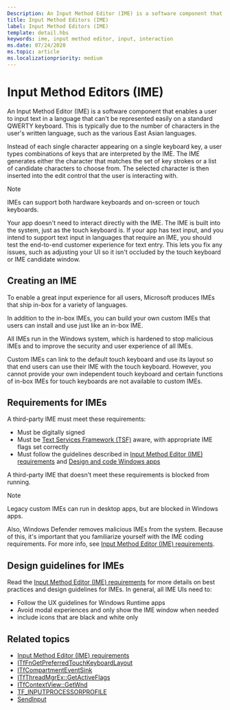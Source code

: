 ```yaml
---
Description: An Input Method Editor (IME) is a software component that enables a user to input text in a language that can't be represented easily on a standard QWERTY keyboard.
title: Input Method Editors (IME)
label: Input Method Editors (IME)
template: detail.hbs
keywords: ime, input method editor, input, interaction
ms.date: 07/24/2020
ms.topic: article
ms.localizationpriority: medium
---
```


# Input Method Editors (IME)

An Input Method Editor (IME) is a software component that enables a user to input text in a language that can't be represented easily on a standard QWERTY keyboard. This is typically due to the number of characters in the user's written language, such as the various East Asian languages.

Instead of each single character appearing on a single keyboard key, a user types combinations of keys that are interpreted by the IME. The IME generates either the character that matches the set of key strokes or a list of candidate characters to choose from. The selected character is then inserted into the edit control that the user is interacting with.

> [!NOTE]
> IMEs can support both hardware keyboards and on-screen or touch keyboards.

Your app doesn't need to interact directly with the IME. The IME is built into the system, just as the touch keyboard is. If your app has text input, and you intend to support text input in languages that require an IME, you should test the end-to-end customer experience for text entry. This lets you fix any issues, such as adjusting your UI so it isn't occluded by the touch keyboard or IME candidate window.

## Creating an IME

To enable a great input experience for all users, Microsoft produces IMEs that ship in-box for a variety of languages.

In addition to the in-box IMEs, you can build your own custom IMEs that users can install and use just like an in-box IME.

All IMEs run in the Windows system, which is hardened to stop malicious IMEs and to improve the security and user experience of all IMEs.

Custom IMEs can link to the default touch keyboard and use its layout so that end users can use their IME with the touch keyboard. However, you cannot provide your own independent touch keyboard and certain functions of in-box IMEs for touch keyboards are not available to custom IMEs.

## Requirements for IMEs

A third-party IME must meet these requirements:

- Must be digitally signed
- Must be [Text Services Framework (TSF)](/windows/win32/tsf/text-services-framework) aware, with appropriate IME flags set correctly
- Must follow the guidelines described in [Input Method Editor (IME) requirements](input-method-editor-requirements.md) and [Design and code Windows apps](../index.md)

A third-party IME that doesn't meet these requirements is blocked from running.

> [!NOTE]
> Legacy custom IMEs can run in desktop apps, but are blocked in Windows apps.

Also, Windows Defender removes malicious IMEs from the system. Because of this, it's important that you familiarize yourself with the IME coding requirements. For more info, see [Input Method Editor (IME) requirements](input-method-editor-requirements.md).

## Design guidelines for IMEs

Read the [Input Method Editor (IME) requirements](input-method-editor-requirements.md) for more details on best practices and design guidelines for IMEs. In general, all IME UIs need to:

- Follow the UX guidelines for Windows Runtime apps
- Avoid modal experiences and only show the IME window when needed
- include icons that are black and white only

## Related topics

- [Input Method Editor (IME) requirements](input-method-editor-requirements.md)
- [ITfFnGetPreferredTouchKeyboardLayout](/windows/win32/api/ctffunc/nn-ctffunc-itffngetpreferredtouchkeyboardlayout)
- [ITfCompartmentEventSink](/windows/win32/api/msctf/nn-msctf-itfcompartmenteventsink)
- [ITfThreadMgrEx::GetActiveFlags](/windows/win32/api/msctf/nf-msctf-itfthreadmgrex-getactiveflags)
- [ITfContextView::GetWnd](/windows/win32/api/msctf/nf-msctf-itfcontextview-getwnd)
- [TF_INPUTPROCESSORPROFILE](/windows/win32/api/msctf/ns-msctf-tf_inputprocessorprofile)
- [SendInput](/windows/win32/api/winuser/nf-winuser-sendinput)